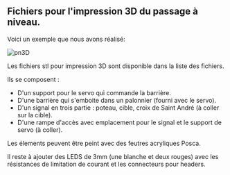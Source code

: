 ## Fichiers pour l'impression 3D du passage à niveau.

Voici un exemple que nous avons réalisé:

![pn3D](https://github.com/user-attachments/assets/9a4a4807-ae03-42b1-8de0-ff4f1fbc1b66)

Les fichiers stl pour impression 3D sont disponible dans la liste des fichiers.

Ils se composent :

- D'un support pour le servo qui commande la barrière.
- D'une barrière qui s'emboite dans un palonnier (fourni avec le servo).
- D'un signal en trois partie : poteau, cible, croix de Saint André (à coller sur la cible).
- D'une rampe d'accès avec emplacement pour le signal et le support de servo (à coller).

Les élements peuvent être peint avec des feutres acryliques Posca.

Il reste à ajouter des LEDS de 3mm (une blanche et deux rouges) avec les résistances de limitation de courant et les connecteurs pour headers.
